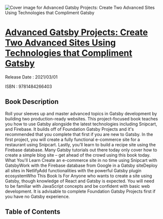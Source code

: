 ![Cover image for Advanced Gatsby Projects: Create Two Advanced Sites Using Technologies that Compliment Gatsby](https://imgdetail.ebookreading.net/cover/cover/202109/EB9781484266403.jpg)

[Advanced Gatsby Projects: Create Two Advanced Sites Using Technologies that Compliment Gatsby](https://ebookreading.net/view/book/Advanced+Gatsby+Projects%3A+Create+Two+Advanced+Sites+Using+Technologies+that+Compliment+Gatsby-EB9781484266403_1.html "Advanced Gatsby Projects: Create Two Advanced Sites Using Technologies that Compliment Gatsby")
====================================================================================================================

Release Date : 2021/03/01

ISBN : 9781484266403

Book Description
-----------------

Roll your sleeves up and master advanced topics in Gatsby development by building two production-ready websites. This project-focused book teaches you how to use Gatsby alongside the latest technologies including Snipcart, and Firebase. It builds off of Foundation Gatsby Projects and it's recommended that you complete that first if you are new to Gatsby.
In the first project, you will create a fully functional e-commerce site for a restaurant using Snipcart. Lastly, you’ll learn to build a recipe site using the Firebase database.
Many Gatsby tutorials out there today only cover how to create a simple blog site – get ahead of the crowd using this book today.
What You'll Learn
Create an e-commerce site in no time using Snipcart with GatsbyWork with the Firebase database from Google in a Gatsby siteDeploy all sites in NetlifyAdd functionalities with the powerful Gatsby plugin ecosystemWho This Book Is For
Anyone who wants to create a site using Gatsby, though knowledge of React and Gatsby is expected. You will need to be familiar with JavaScript concepts and be confident with basic web development. It is advisable to complete Foundation Gatsby Projects first if you have no Gatsby experience.


Table of Contents
-----------------

